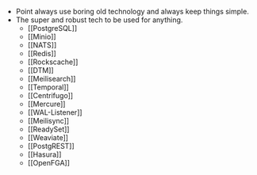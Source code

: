 - Point always use boring old technology and always keep things simple.
- The super and robust tech to be used for anything.
	- [[PostgreSQL]]
	- [[Minio]]
	- [[NATS]]
	- [[Redis]]
	- [[Rockscache]]
	- [[DTM]]
	- [[Meilisearch]]
	- [[Temporal]]
	- [[Centrifugo]]
	- [[Mercure]]
	- [[WAL-Listener]]
	- [[Meilisync]]
	- [[ReadySet]]
	- [[Weaviate]]
	- [[PostgREST]]
	- [[Hasura]]
	- [[OpenFGA]]